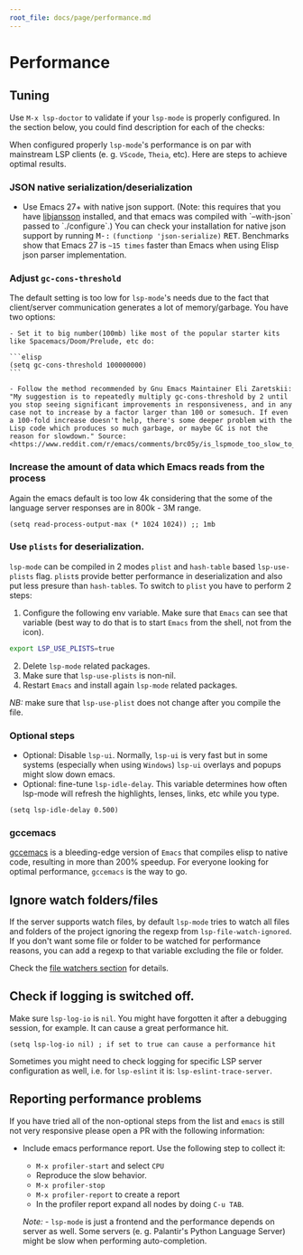 ```yaml
---
root_file: docs/page/performance.md
---
```

Performance
===========

## Tuning

Use `M-x lsp-doctor` to validate if your `lsp-mode` is properly configured. In the section below, you could find description for each of the checks:

When configured properly `lsp-mode`'s performance is on par with mainstream LSP clients (e. g. `VScode`, `Theia`, etc). Here are steps to achieve optimal results.

### JSON native serialization/deserialization
- Use Emacs 27+ with native json support. (Note: this requires that you have [libjansson](http://www.digip.org/jansson/) installed, and that emacs was compiled with \`–with-json\` passed to \`./configure\`.) You can check your installation for native json support by running <kbd>M-:</kbd> `(functionp 'json-serialize)` <kbd>RET</kbd>.
Benchmarks show that Emacs 27 is `~15 times` faster than Emacs when using Elisp json parser implementation.

### Adjust `gc-cons-threshold`
The default setting is too low for `lsp-mode`'s needs due to the fact that client/server communication generates a lot of memory/garbage. You have two options:

    - Set it to big number(100mb) like most of the popular starter kits like Spacemacs/Doom/Prelude, etc do:

    ```elisp
    (setq gc-cons-threshold 100000000)
    ```

    - Follow the method recommended by Gnu Emacs Maintainer Eli Zaretskii: "My suggestion is to repeatedly multiply gc-cons-threshold by 2 until you stop seeing significant improvements in responsiveness, and in any case not to increase by a factor larger than 100 or somesuch. If even a 100-fold increase doesn't help, there's some deeper problem with the Lisp code which produces so much garbage, or maybe GC is not the reason for slowdown." Source: <https://www.reddit.com/r/emacs/comments/brc05y/is_lspmode_too_slow_to_use_for_anyone_else/eofulix/>

### Increase the amount of data which Emacs reads from the process
Again the emacs default is too low 4k considering that the some of the language server responses are in 800k - 3M range.

``` elisp
(setq read-process-output-max (* 1024 1024)) ;; 1mb
```

### Use `plists` for deserialization.
`lsp-mode` can be compiled in 2 modes `plist` and `hash-table` based `lsp-use-plists` flag. `plist`s provide better performance in deserialization and also put less presure than `hash-table`s. To switch to `plist` you have to perform 2 steps:

1. Configure the following env variable. Make sure that `Emacs` can see that variable (best way to do that is to start `Emacs` from the shell, not from the icon).
``` bash
export LSP_USE_PLISTS=true
```
2. Delete `lsp-mode` related packages.
3. Make sure that `lsp-use-plists` is non-nil.
4. Restart `Emacs` and install again `lsp-mode` related packages.

_NB:_ make sure that `lsp-use-plist` does not change after you compile the file.

### Optional steps

- Optional: Disable `lsp-ui`. Normally, `lsp-ui` is very fast but in some systems (especially when using `Windows`) `lsp-ui` overlays and popups might slow down emacs.
- Optional: fine-tune `lsp-idle-delay`. This variable determines how often lsp-mode will refresh the highlights, lenses, links, etc while you type.

``` elisp
(setq lsp-idle-delay 0.500)
```
### gccemacs

[gccemacs](https://akrl.sdf.org/gccemacs.html) is a bleeding-edge version of `Emacs` that compiles elisp to native code, resulting in more than 200% speedup. For everyone looking for optimal performance, `gccemacs` is the way to go.

## Ignore watch folders/files

If the server supports watch files, by default `lsp-mode` tries to watch all files and folders of the project ignoring the regexp from `lsp-file-watch-ignored`. If you don't want some file or folder
to be watched for performance reasons, you can add a regexp to that variable excluding the file or folder.

Check the [file watchers section](file-watchers.md) for details.

## Check if logging is switched off.

Make sure `lsp-log-io` is `nil`. You might have forgotten it after a debugging session, for example. It can cause a great performance hit.

```elisp
(setq lsp-log-io nil) ; if set to true can cause a performance hit
```

Sometimes you might need to check logging for specific LSP server configuration as well, i.e. for `lsp-eslint` it is: `lsp-eslint-trace-server`.

## Reporting performance problems

If you have tried all of the non-optional steps from the list and `emacs` is still not very responsive please open a PR with the following information:

- Include emacs performance report. Use the following step to collect it:
  - `M-x profiler-start` and select `CPU`
  - Reproduce the slow behavior.
  - `M-x profiler-stop`
  - `M-x profiler-report` to create a report
  - In the profiler report expand all nodes by doing `C-u TAB`.

  *Note:* - `lsp-mode` is just a frontend and the performance depends on server as well. Some servers (e. g. Palantir's Python Language Server) might be slow when performing auto-completion.
